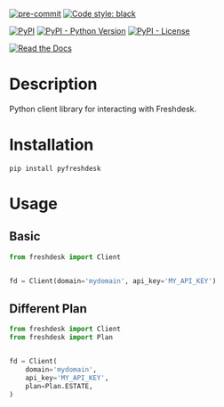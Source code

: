 [![pre-commit](https://img.shields.io/badge/pre--commit-enabled-brightgreen?logo=pre-commit&logoColor=white)](https://github.com/pre-commit/pre-commit)
[![Code style: black](https://img.shields.io/badge/code%20style-black-000000.svg)](https://github.com/psf/black)

[![PyPI](https://img.shields.io/pypi/v/pyfreshdesk?color=darkred)](https://pypi.org/project/pyfreshdesk/)
[![PyPI - Python Version](https://img.shields.io/pypi/pyversions/pyfreshdesk?label=Python%20Version&logo=python&logoColor=yellow)](https://pypi.org/project/pyfreshdesk/)
[![PyPI - License](https://img.shields.io/pypi/l/pyfreshdesk?color=green)](https://github.com/AceofSpades5757/pyfreshdesk/blob/main/LICENSE)

[![Read the Docs](https://img.shields.io/readthedocs/pyfreshdesk)](https://pyfreshdesk.readthedocs.io/en/latest/)

# Description

Python client library for interacting with Freshdesk.

# Installation

`pip install pyfreshdesk`

# Usage

## Basic

```python
from freshdesk import Client


fd = Client(domain='mydomain', api_key='MY_API_KEY')
```

## Different Plan

```python
from freshdesk import Client
from freshdesk import Plan


fd = Client(
    domain='mydomain',
    api_key='MY_API_KEY',
    plan=Plan.ESTATE,
)
```
